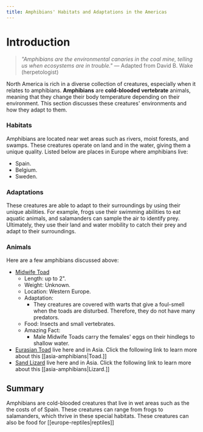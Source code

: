 ```yaml
---
title: Amphibians' Habitats and Adaptations in the Americas
---
```

# Introduction

>_"Amphibians are the environmental canaries in the coal mine, telling us when ecosystems are in trouble."_ 
>— Adapted from David B. Wake (herpetologist)

North America is rich in a diverse collection of creatures, especially when it relates to amphibians. **Amphibians** are **cold-blooded vertebrate** animals, meaning that they change their body temperature depending on their environment. This section discusses these creatures' environments and how they adapt to them.
### Habitats

Amphibians are located near wet areas such as rivers, moist forests, and swamps. These creatures operate on land and in the water, giving them a unique quality. Listed below are places in Europe where amphibians live:

- Spain.
- Belgium.
- Sweden.
### Adaptations

These creatures are able to adapt to their surroundings by using their unique abilities. For example, frogs use their swimming abilities to eat aquatic animals, and salamanders can sample the air to identify prey. Ultimately, they use their land and water mobility to catch their prey and adapt to their surroundings.
### Animals

Here are a few amphibians discussed above:
- [Midwife Toad](https://tse1.mm.bing.net/th/id/OIP.hTsH4uWiLTa3I_g4WETsHwHaE7?rs=1&pid=ImgDetMain&o=7&rm=3)
	- Length: up to 2".
	- Weight: Unknown.
	- Location: Western Europe.
	- Adaptation:
		- They creatures are covered with warts that give a foul-smell when the toads are disturbed. Therefore, they do not have many predators.
	- Food: Insects and small vertebrates.
	- Amazing Fact: 
		- Male Midwife Toads carry the females' eggs on their hindlegs to shallow water.
- [Eurasian Toad](https://thumbs.dreamstime.com/b/common-eurasian-spadefoot-toad-common-eurasian-spadefoot-toad-pelobates-fuscus-202525250.jpg) live here and in Asia. Click the following link to learn more about this [[asia-amphibians|Toad.]]
- [Sand Lizard](https://th.bing.com/th/id/R.47c7a47074985fb170547b7e1aa367ea?rik=qRY%2f7hCKYyQE1w&riu=http%3a%2f%2f3.bp.blogspot.com%2f-XjELZPsxApM%2fUigQWdxu_5I%2fAAAAAAAAEGE%2fe8ak8UiVo5o%2fs1600%2fSand_Lizard.jpg&ehk=p%2fbZkMxnC9UV3YGsvd5U4PRhaC2M178rpWmruiCbeJE%3d&risl=&pid=ImgRaw&r=0) live here and in Asia. Click the following link to learn more about this [[asia-amphibians|Lizard.]]
## Summary

Amphibians are cold-blooded creatures that live in wet areas such as the the costs of of Spain. These creatures can range from frogs to salamanders, which thrive in these special habitats. These creatures can also be food for [[europe-reptiles|reptiles]]